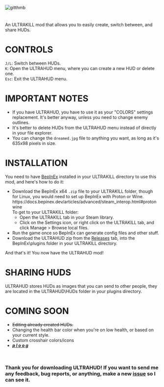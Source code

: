 ![gitthmb](https://user-images.githubusercontent.com/48518572/146666961-45be2f27-47f5-4e50-9d97-b60a2410fdb7.png)
#
An ULTRAKILL mod that allows you to easily create, switch between, and share HUDs.

<h1>CONTROLS</h1>
<code>J/L</code>: Switch between HUDs.<br>
<code>K</code>: Open the ULTRAHUD menu, where you can create a new HUD or delete one.<br>
<code>Esc</code>: Exit the ULTRAHUD menu.<br>

<h1>IMPORTANT NOTES</h1>
<ul>
    <li>If you have ULTRAHUD, you have to use it as your "COLORS" settings replacement. It's better anyway, unless you need to change enemy outlines.</li>
    <li>It's better to delete HUDs from the ULTRAHUD menu instead of directly in your file explorer.</li>
    <li>You can change the <code>dreamed.jpg</code> file to anything you want, as long as it's 635x98 pixels in size.</li>
</ul>

<h1>INSTALLATION</h1>
You need to have <a href=https://github.com/BepInEx/BepInEx/releases>BepInEx</a> installed in your ULTRAKILL directory to use this mod, and here's how to do it:
<ul>
    <li>Download the BepInEx x64 <code>.zip</code> file to your ULTRAKILL folder, though for Linux, you would need to set up BepInEx with Proton or Wine. https://docs.bepinex.dev/articles/advanced/steam_interop.html#protonwine
        <br>To get to your ULTRAKILL folder:
        <ul>
            <li>Open the ULTRAKILL tab in your Steam library.</li>
            <li>Click on the Settings icon, or right click on the ULTRAKILL tab, and click Manage > Browse local files.</li>
        </ul>
    </li>
    <li>Run the game once so BepInEx can generate config files and other stuff.</li>
    <li>Download the ULTRAHUD zip from the <a href="https://github.com/Captain-Ravioli/ULTRAHUD/releases">Releases</a> tab, into the BepInEx\plugins folder in your ULTRAKILL directory.</li>
</ul>
And that's it! You now have the ULTRAHUD mod!<br>

<h1>SHARING HUDS</h1>
ULTRAHUD stores HUDs as images that you can send to other people, they are located in the ULTRAHUD\HUDs folder in your plugins directory.<br>

<h1>COMING SOON</h1>
<ul>
    <li><strike>Editing already created HUDs.</strike></li>
    <li>Changing the health bar color when you're on low health, or based on your current style.</li>
    <li>Custom crosshair colors/icons</li>
    <li><b><i><u>p  l  o  o  g</u></b></i></li>
</ul><br>

<h3>Thank you for downloading ULTRAHUD! If you want to send me any feedback, bug reports, or anything, make a new <a href="https://github.com/Captain-Ravioli/ULTRAHUD/issues/new/choose">issue</a> so I can see it.
